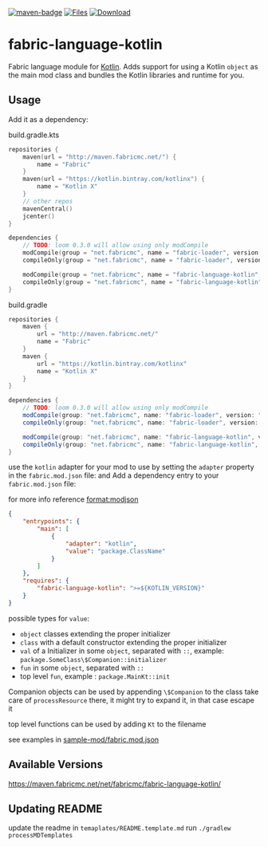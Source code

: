 [![maven-badge](https://img.shields.io/maven-metadata/v/https/maven.fabricmc.net/net/fabricmc/fabric-language-kotlin/maven-metadata.xml.svg?style=flat-square&logo=Kotlin)](https://maven.fabricmc.net/net/fabricmc/fabric-language-kotlin)
[![Files](https://curse.nikky.moe/api/img/308769/files?logo&style=flat-square)](https://minecraft.curseforge.com/projects/308769/files)
[![Download](https://curse.nikky.moe/api/img/308769?logo&style=flat-square)](https://curse.nikky.moe/api/url/308769?version=1.14-Snapshot)

# fabric-language-kotlin
Fabric language module for [Kotlin](https://kotlinlang.org/). Adds support for using a Kotlin `object` as the main mod class and bundles the Kotlin libraries and runtime for you.

## Usage
Add it as a dependency:

build.gradle.kts
```kotlin
repositories {
    maven(url = "http://maven.fabricmc.net/") {
        name = "Fabric"
    }
    maven(url = "https://kotlin.bintray.com/kotlinx") {
        name = "Kotlin X"
    }
    // other repos
    mavenCentral()
    jcenter()
}

dependencies {
    // TODO: loom 0.3.0 will allow using only modCompile
	modCompile(group = "net.fabricmc", name = "fabric-loader", version = "${LOADER_VERSION}")
    compileOnly(group = "net.fabricmc", name = "fabric-loader", version = "${LOADER_VERSION}")

    modCompile(group = "net.fabricmc", name = "fabric-language-kotlin", version = "${KOTLIN_VERSION}-SNAPSHOT")
	compileOnly(group = "net.fabricmc", name = "fabric-language-kotlin", version = "${KOTLIN_VERSION}-SNAPSHOT")
}
```

build.gradle
```groovy
repositories {
    maven {
        url = "http://maven.fabricmc.net/"
        name = "Fabric"
    }
    maven {
        url = "https://kotlin.bintray.com/kotlinx"
        name = "Kotlin X"
    }
}

dependencies {
    // TODO: loom 0.3.0 will allow using only modCompile
	modCompile(group: "net.fabricmc", name: "fabric-loader", version: "${LOADER_VERSION}")
	compileOnly(group: "net.fabricmc", name: "fabric-loader", version: "${LOADER_VERSION}")

	modCompile(group: "net.fabricmc", name: "fabric-language-kotlin", version: "${KOTLIN_VERSION}-SNAPSHOT")
	compileOnly(group: "net.fabricmc", name: "fabric-language-kotlin", version: "${KOTLIN_VERSION}-SNAPSHOT")
}
```

use the `kotlin` adapter for your mod to use by setting the `adapter` property in the `fabric.mod.json` file:
and
Add a dependency entry to your `fabric.mod.json` file:

for more info reference [format:modjson](https://fabricmc.net/wiki/format:modjson)

```json
{
    "entrypoints": {
        "main": [
            {
                "adapter": "kotlin",
                "value": "package.ClassName"
            }
        ]
    },
    "requires": {
        "fabric-language-kotlin": ">=${KOTLIN_VERSION}"
    }
}
```

possible types for `value`:
 - `object` classes extending the proper initializer
 - `class` with a default constructor extending the proper initializer
 - `val` of a Initializer in some `object`, separated with `::`, example: `package.SomeClass\$Companion::initializer`
 - `fun` in some `object`, separated with `::`
 - top level `fun`, example : `package.MainKt::init`

Companion objects can be used by appending `\$Companion` to the class
take care of `processResource` there, it might try to expand it, in that case escape it

top level functions can be used by adding `Kt` to the filename

see examples in [sample-mod/fabric.mod.json](https://github.com/FabricMC/fabric-language-kotlin/blob/master/sample-mod/src/main/resources/fabric.mod.json)

## Available Versions

https://maven.fabricmc.net/net/fabricmc/fabric-language-kotlin/

## Updating README

update the readme in `temaplates/README.template.md`
run `./gradlew processMDTemplates`
